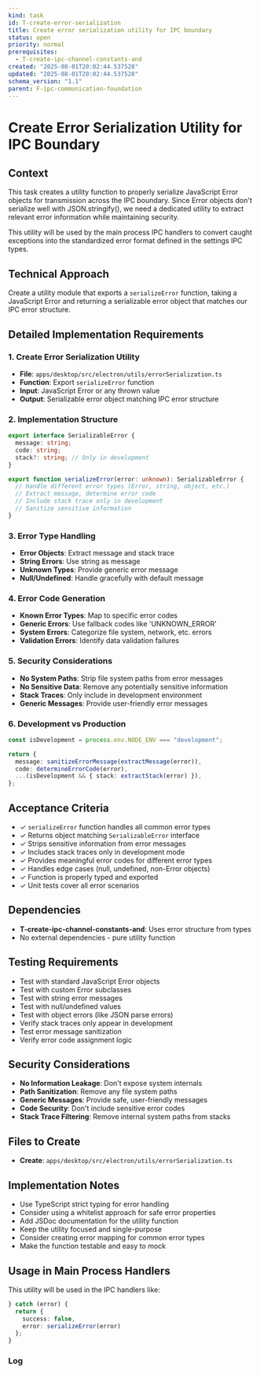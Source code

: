 ```yaml
---
kind: task
id: T-create-error-serialization
title: Create error serialization utility for IPC boundary
status: open
priority: normal
prerequisites:
  - T-create-ipc-channel-constants-and
created: "2025-08-01T20:02:44.537528"
updated: "2025-08-01T20:02:44.537528"
schema_version: "1.1"
parent: F-ipc-communication-foundation
---
```


# Create Error Serialization Utility for IPC Boundary

## Context

This task creates a utility function to properly serialize JavaScript Error objects for transmission across the IPC boundary. Since Error objects don't serialize well with JSON.stringify(), we need a dedicated utility to extract relevant error information while maintaining security.

This utility will be used by the main process IPC handlers to convert caught exceptions into the standardized error format defined in the settings IPC types.

## Technical Approach

Create a utility module that exports a `serializeError` function, taking a JavaScript Error and returning a serializable error object that matches our IPC error structure.

## Detailed Implementation Requirements

### 1. Create Error Serialization Utility

- **File**: `apps/desktop/src/electron/utils/errorSerialization.ts`
- **Function**: Export `serializeError` function
- **Input**: JavaScript Error or any thrown value
- **Output**: Serializable error object matching IPC error structure

### 2. Implementation Structure

```typescript
export interface SerializableError {
  message: string;
  code: string;
  stack?: string; // Only in development
}

export function serializeError(error: unknown): SerializableError {
  // Handle different error types (Error, string, object, etc.)
  // Extract message, determine error code
  // Include stack trace only in development
  // Sanitize sensitive information
}
```

### 3. Error Type Handling

- **Error Objects**: Extract message and stack trace
- **String Errors**: Use string as message
- **Unknown Types**: Provide generic error message
- **Null/Undefined**: Handle gracefully with default message

### 4. Error Code Generation

- **Known Error Types**: Map to specific error codes
- **Generic Errors**: Use fallback codes like 'UNKNOWN_ERROR'
- **System Errors**: Categorize file system, network, etc. errors
- **Validation Errors**: Identify data validation failures

### 5. Security Considerations

- **No System Paths**: Strip file system paths from error messages
- **No Sensitive Data**: Remove any potentially sensitive information
- **Stack Traces**: Only include in development environment
- **Generic Messages**: Provide user-friendly error messages

### 6. Development vs Production

```typescript
const isDevelopment = process.env.NODE_ENV === "development";

return {
  message: sanitizeErrorMessage(extractMessage(error)),
  code: determineErrorCode(error),
  ...(isDevelopment && { stack: extractStack(error) }),
};
```

## Acceptance Criteria

- ✓ `serializeError` function handles all common error types
- ✓ Returns object matching `SerializableError` interface
- ✓ Strips sensitive information from error messages
- ✓ Includes stack traces only in development mode
- ✓ Provides meaningful error codes for different error types
- ✓ Handles edge cases (null, undefined, non-Error objects)
- ✓ Function is properly typed and exported
- ✓ Unit tests cover all error scenarios

## Dependencies

- **T-create-ipc-channel-constants-and**: Uses error structure from types
- No external dependencies - pure utility function

## Testing Requirements

- Test with standard JavaScript Error objects
- Test with custom Error subclasses
- Test with string error messages
- Test with null/undefined values
- Test with object errors (like JSON parse errors)
- Verify stack traces only appear in development
- Test error message sanitization
- Verify error code assignment logic

## Security Considerations

- **No Information Leakage**: Don't expose system internals
- **Path Sanitization**: Remove any file system paths
- **Generic Messages**: Provide safe, user-friendly messages
- **Code Security**: Don't include sensitive error codes
- **Stack Trace Filtering**: Remove internal system paths from stacks

## Files to Create

- **Create**: `apps/desktop/src/electron/utils/errorSerialization.ts`

## Implementation Notes

- Use TypeScript strict typing for error handling
- Consider using a whitelist approach for safe error properties
- Add JSDoc documentation for the utility function
- Keep the utility focused and single-purpose
- Consider creating error mapping for common error types
- Make the function testable and easy to mock

## Usage in Main Process Handlers

This utility will be used in the IPC handlers like:

```typescript
} catch (error) {
  return {
    success: false,
    error: serializeError(error)
  };
}
```

### Log
